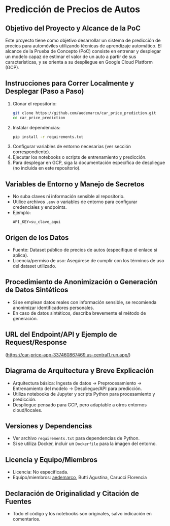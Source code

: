 # Predicción de Precios de Autos

## Objetivo del Proyecto y Alcance de la PoC

Este proyecto tiene como objetivo desarrollar un sistema de predicción de precios para automóviles utilizando técnicas de aprendizaje automático. El alcance de la Prueba de Concepto (PoC) consiste en entrenar y desplegar un modelo capaz de estimar el valor de un auto a partir de sus características, y se orienta a su despliegue en Google Cloud Platform (GCP).

## Instrucciones para Correr Localmente y Desplegar (Paso a Paso)

1. Clonar el repositorio:
   ```bash
   git clone https://github.com/aedemarco/car_price_prediction.git
   cd car_price_prediction
   ```
2. Instalar dependencias:
   ```bash
   pip install -r requirements.txt
   ```
3. Configurar variables de entorno necesarias (ver sección correspondiente).
4. Ejecutar los notebooks o scripts de entrenamiento y predicción.
5. Para desplegar en GCP, siga la documentación específica de despliegue (no incluida en este repositorio).

## Variables de Entorno y Manejo de Secretos

- No suba claves ni información sensible al repositorio.
- Utilice archivos `.env` o variables de entorno para configurar credenciales y endpoints.
- Ejemplo:
  ```
  API_KEY=su_clave_aqui
  ```

## Origen de los Datos

- Fuente: Dataset público de precios de autos (especifique el enlace si aplica).
- Licencia/permiso de uso: Asegúrese de cumplir con los términos de uso del dataset utilizado.

## Procedimiento de Anonimización o Generación de Datos Sintéticos

- Si se emplean datos reales con información sensible, se recomienda anonimizar identificadores personales.
- En caso de datos sintéticos, describa brevemente el método de generación.

## URL del Endpoint/API y Ejemplo de Request/Response

(https://car-price-app-337460867469.us-central1.run.app/)

## Diagrama de Arquitectura y Breve Explicación

- Arquitectura básica: Ingesta de datos -> Preprocesamiento -> Entrenamiento del modelo -> Despliegue/API para predicción.
- Utiliza notebooks de Jupyter y scripts Python para procesamiento y predicción.
- Despliegue pensado para GCP, pero adaptable a otros entornos cloud/locales.

## Versiones y Dependencias

- Ver archivo `requirements.txt` para dependencias de Python.
- Si se utiliza Docker, incluir un `Dockerfile` para la imagen del entorno.

## Licencia y Equipo/Miembros

- Licencia: No especificada.
- Equipo/miembros: [aedemarco](https://github.com/aedemarco), Butti Agustina, Carucci Florencia

## Declaración de Originalidad y Citación de Fuentes

- Todo el código y los notebooks son originales, salvo indicación en comentarios.

